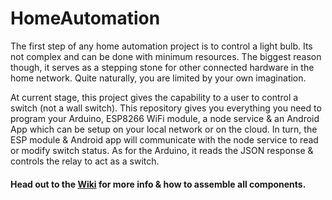# HomeAutomation

The first step of any home automation project is to control a light bulb. Its not complex and can be done with minimum resources. The biggest reason though, it serves as a stepping stone for other connected hardware in the home network. Quite naturally, you are limited by your own imagination.

At current stage, this project gives the capability to a user to control a switch (not a wall switch). This repository gives you everything you need to program your Arduino, ESP8266 WiFi module, a node service & an Android App which can be setup on your local network or on the cloud. In turn, the ESP module & Android app will communicate with the node service to read or modify switch status. As for the Arduino, it reads the JSON response & controls the relay to act as a switch.

#### Head out to the [Wiki](https://github.com/dakshsrivastava/HomeAutomation/wiki) for more info & how to assemble all components.
